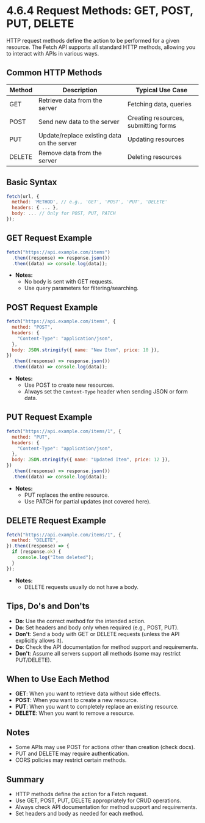 # 4.6.4 Request Methods: GET, POST, PUT, DELETE

HTTP request methods define the action to be performed for a given resource. The Fetch API supports all standard HTTP methods, allowing you to interact with APIs in various ways.

## Common HTTP Methods

| Method | Description                                | Typical Use Case                     |
| ------ | ------------------------------------------ | ------------------------------------ |
| GET    | Retrieve data from the server              | Fetching data, queries               |
| POST   | Send new data to the server                | Creating resources, submitting forms |
| PUT    | Update/replace existing data on the server | Updating resources                   |
| DELETE | Remove data from the server                | Deleting resources                   |

## Basic Syntax

```js
fetch(url, {
  method: 'METHOD', // e.g., 'GET', 'POST', 'PUT', 'DELETE'
  headers: { ... },
  body: ... // Only for POST, PUT, PATCH
});
```

## GET Request Example

```js
fetch("https://api.example.com/items")
  .then((response) => response.json())
  .then((data) => console.log(data));
```

- **Notes:**
  - No body is sent with GET requests.
  - Use query parameters for filtering/searching.

## POST Request Example

```js
fetch("https://api.example.com/items", {
  method: "POST",
  headers: {
    "Content-Type": "application/json",
  },
  body: JSON.stringify({ name: "New Item", price: 10 }),
})
  .then((response) => response.json())
  .then((data) => console.log(data));
```

- **Notes:**
  - Use POST to create new resources.
  - Always set the `Content-Type` header when sending JSON or form data.

## PUT Request Example

```js
fetch("https://api.example.com/items/1", {
  method: "PUT",
  headers: {
    "Content-Type": "application/json",
  },
  body: JSON.stringify({ name: "Updated Item", price: 12 }),
})
  .then((response) => response.json())
  .then((data) => console.log(data));
```

- **Notes:**
  - PUT replaces the entire resource.
  - Use PATCH for partial updates (not covered here).

## DELETE Request Example

```js
fetch("https://api.example.com/items/1", {
  method: "DELETE",
}).then((response) => {
  if (response.ok) {
    console.log("Item deleted");
  }
});
```

- **Notes:**
  - DELETE requests usually do not have a body.

## Tips, Do's and Don'ts

- **Do**: Use the correct method for the intended action.
- **Do**: Set headers and body only when required (e.g., POST, PUT).
- **Don't**: Send a body with GET or DELETE requests (unless the API explicitly allows it).
- **Do**: Check the API documentation for method support and requirements.
- **Don't**: Assume all servers support all methods (some may restrict PUT/DELETE).

## When to Use Each Method

- **GET**: When you want to retrieve data without side effects.
- **POST**: When you want to create a new resource.
- **PUT**: When you want to completely replace an existing resource.
- **DELETE**: When you want to remove a resource.

## Notes

- Some APIs may use POST for actions other than creation (check docs).
- PUT and DELETE may require authentication.
- CORS policies may restrict certain methods.

## Summary

- HTTP methods define the action for a Fetch request.
- Use GET, POST, PUT, DELETE appropriately for CRUD operations.
- Always check API documentation for method support and requirements.
- Set headers and body as needed for each method.
